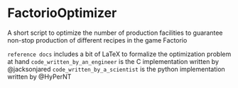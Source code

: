 # FactorioOptimizer
A short script to optimize the number of production facilities to guarantee non-stop production of different recipes in the game Factorio

`reference docs` includes a bit of LaTeX to formalize the optimization problem at hand
`code_written_by_an_engineer` is the C implementation written by @jacksonjared
`code_written_by_a_scientist` is the python implementation written by @HyPerNT
